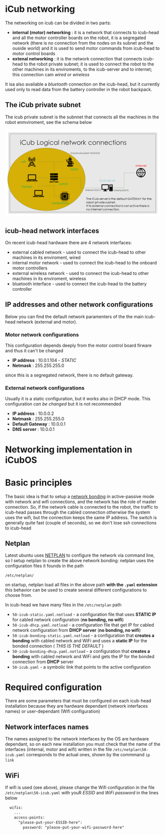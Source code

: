# iCub networking

The networking on icub can be divided in two parts:

- **internal (motor) networking** : it is a network that connects to icub-head and all the motor controller boards on the robot, it is a segregated network (there is no connection from the nodes on its subnet and the ouside world) and it is used to send motor commands from icub-head to motor control boards
- **extenal networking** : it is the network connection that connects icub-head to the robot private subnet; it is used to connect the robot to the other machines in its enviroments, to the icub-server and to internet; this connection cam _wired_ or _wireless_

It isa also available a _bluetooth_ connection on the icub-head, but it currently used only to read data from the battery controller in the robot backpack.

## The iCub private subnet

The icub private subnet is the subnnet that connects all the machines in the robot enmviroment, see the schema below

![iCub networking schema](../img/iCub_Logical_network.png)

## icub-head network interfaces

On recent icub-head hardware there are 4 network interfaces:

- external cabled network - used to connect the icub-head to other machines in its enviroment, wired
- internal motor network - used to connect the icub-head to the onboard motor controllers
- external wireless network  - used to connect the icub-head to other machines in its enviroment, wireless
- bluetooth interface - used to connect the icub-head to the battery controller

## IP addresses and other network configurations

Below you can find the default network paramenters of the the main icub-head network (external and motor).

### Motor network configurations

This configuration depends deeply from the motor control board firware and thus it can't be changed

- **IP address** : 10.0.1.104 - _STATIC_
- **Netmask** : 255.255.255.0

since this is a segregated network, there is no default gateway.

### External network configurations

Usually it is a static configuration, but it works also in DHCP mode. This configuration _can be changed_ but it is not recommended

- **IP address** : 10.0.0.2
- **Netmask** : 255.255.255.0
- **Default Gateway** : 10.0.0.1
- **DNS server** : 10.0.0.1

# Networking implementation in iCubOS

# Basic principles

The basic idea is that to setup a [network bonding](https://docs.oracle.com/cd/E27300_01/E27309/html/vmusg-network-bonding.html) in active-passive mode with network and wifi connections, and the network has the role of master connection. So, if the network cable is connected to the robot, the traffic to icub-head passes through the cabled connection otherwise the system uses the wifi, but the connection keeps the same IP address. The switch is generally quite fast (couple of seconds), so we don't lose ssh connections to icub-head

## Netplan

Latest ubuntu uses [NETPLAN](https://netplan.io/) to configure the network via command line, so I setup netplan to create the above network bonding: netplan uses the configuration files it founds in the path
```
/etc/netplan/
```
on startup, netplan load all files in the above path **with the `.yaml` extension**
this behavior can be used to create several different configurations to choose from.

In icub-head we have many files in the `/etc/netplan` path

- `50-icub-static.yaml.notload` - a configuration file that uses **STATIC IP** for cabled network configuration (**no bonding, no wifi**)
- `50-icub-dhcp.yaml.notload` - a configuration file that get IP for cabled network configuration from **DHCP server** (**no bonding, no wifi**)
- `50-icub-bonding-static.yaml.notload` - a configuration that **creates a bonding** with cabled network and WiFi and uses a **static IP** for the bonded connection ( _THIS IS THE DEFAULT_ )
- `50-icub-bonding-dhcp.yaml.notload` - a configuration that **creates a bonding** with cabled network and WiFi and gets the IP for the bonded connection from **DHCP** server
- `50-icub.yaml` - a symbolic link that points to the active configuration

# Required configuration

There are some parameters that must be configured on each icub-head installation because they are hardware dependant (network interfaces names) or user-dependant (Wifi configuration)

## Network interfaces names

The names assigned to the network interfaces by the OS are hardware dependant, so on each new installation you must check that the name of the interfaces (internal, motor and wifi) written in the file  `/etc/netplan\50-icub.yaml` corresponds to the actual ones, shown by the commmand
 `ip link`

## WiFi

If wifi is used (see above), please change the Wifi configuration in the file  `/etc/netplan\50-icub.yaml` with youR _ESSID_ and _WiFi password_ in the lines below
 ```
   wifis:
     ...
     access-points:
       "please-put-your-ESSID-here":
         password: "please-put-your-wifi-password-here"
 ```
